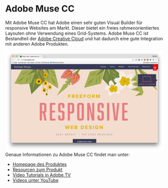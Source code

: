 # Adobe Muse CC
Mit Adobe Muse CC hat Adobe einen sehr guten Visual Builder für responsive Websites am Markt. Dieser bietet ein freies rahmenorientiertes Layouten ohne Verwendung eines Grid-Systems. Adobe Muse CC ist Bestandteil der [Adobe Creative Cloud](http://www.adobe.com/de/creativecloud.html) und hat dadurch eine gute Integration mit anderen Adobe Produkten.

![](../images/adobe-muse-cc/homepage.png)
Genaue Informationen zu Adobe Muse CC findet man unter:

* [Homepage des Produktes](http://muse.adobe.com/)
* [Resourcen zum Produkt](http://resources.muse.adobe.com/collections/resources)
* [Video Tutorials in Adobe TV](http://tv.adobe.com/de/product/muse/)
* [Videos unter YouTube](https://www.youtube.com/results?search_query=adobe+muse)

